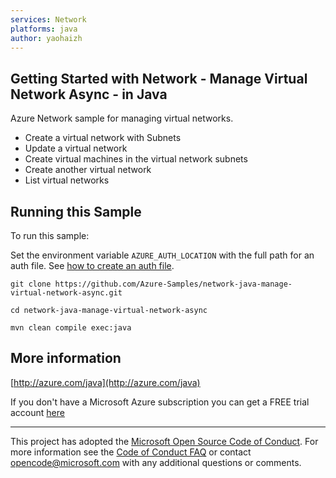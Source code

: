 ```yaml
---
services: Network
platforms: java
author: yaohaizh
---
```


## Getting Started with Network - Manage Virtual Network Async - in Java ##


  Azure Network sample for managing virtual networks.
   - Create a virtual network with Subnets
   - Update a virtual network
   - Create virtual machines in the virtual network subnets
   - Create another virtual network
   - List virtual networks
 

## Running this Sample ##

To run this sample:

Set the environment variable `AZURE_AUTH_LOCATION` with the full path for an auth file. See [how to create an auth file](https://github.com/Azure/azure-libraries-for-java/blob/master/AUTH.md).

    git clone https://github.com/Azure-Samples/network-java-manage-virtual-network-async.git

    cd network-java-manage-virtual-network-async

    mvn clean compile exec:java

## More information ##

[http://azure.com/java](http://azure.com/java)

If you don't have a Microsoft Azure subscription you can get a FREE trial account [here](http://go.microsoft.com/fwlink/?LinkId=330212)

---

This project has adopted the [Microsoft Open Source Code of Conduct](https://opensource.microsoft.com/codeofconduct/). For more information see the [Code of Conduct FAQ](https://opensource.microsoft.com/codeofconduct/faq/) or contact [opencode@microsoft.com](mailto:opencode@microsoft.com) with any additional questions or comments.